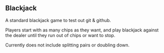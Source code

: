 ## Blackjack

A standard blackjack game to test out git & github.

Players start with as many chips as they want, and play blackjack against the dealer until they run out of chips or want to stop.

Currently does not include splitting pairs or doubling down.